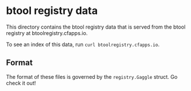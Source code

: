 # btool registry data

This directory contains the btool registry data that is served from the btool
registry at btoolregistry.cfapps.io.

To see an index of this data, run `curl btoolregistry.cfapps.io`.

## Format

The format of these files is governed by the `registry.Gaggle` struct. Go
check it out!